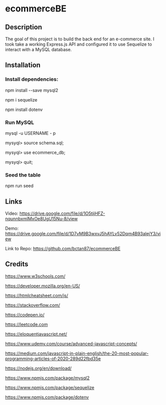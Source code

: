 # ecommerceBE

## Description
The goal of this project is to build the back end for an e-commerce site. I took take a working Express.js API and configured it to use Sequelize to interact with a MySQL database.

## Installation

### Install dependencies:

npm install --save mysql2

npm i sequelize

npm install dotenv

### Run MySQL

mysql -u USERNAME - p

mysyql> source schema.sql; 

mysyql> use ecommerce_db;

mysyql> quit;

### Seed the table

npm run seed

## Links

Video: https://drive.google.com/file/d/1O5tijHFZ-nqunnbxmIMxOe8UgU15Nu-8/view

Demo: https://drive.google.com/file/d/1D7vM9B3wxvJ5hAYLv52Dqm4B93alejY3/view

Link to Repo: https://github.com/bctan87/ecommerceBE

## Credits

https://www.w3schools.com/

https://developer.mozilla.org/en-US/

https://htmlcheatsheet.com/js/

https://stackoverflow.com/

https://codepen.io/

https://leetcode.com

https://eloquentjavascript.net/

https://www.udemy.com/course/advanced-javascript-concepts/

https://medium.com/javascript-in-plain-english/the-20-most-popular-programming-articles-of-2020-289d22fbd35e

https://nodejs.org/en/download/

https://www.npmjs.com/package/mysql2

https://www.npmjs.com/package/sequelize

https://www.npmjs.com/package/dotenv